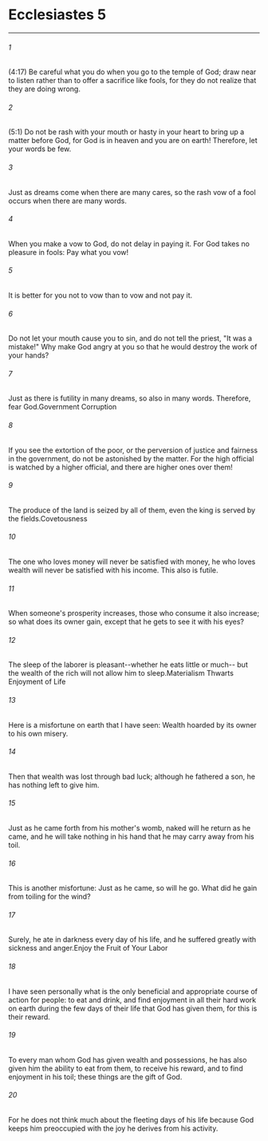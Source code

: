 # Ecclesiastes 5
***



###### 1 
(4:17) Be careful what you do when you go to the temple of God; draw near to listen rather than to offer a sacrifice like fools, for they do not realize that they are doing wrong. 

###### 2 
(5:1) Do not be rash with your mouth or hasty in your heart to bring up a matter before God, for God is in heaven and you are on earth! Therefore, let your words be few. 

###### 3 
Just as dreams come when there are many cares, so the rash vow of a fool occurs when there are many words. 

###### 4 
When you make a vow to God, do not delay in paying it. For God takes no pleasure in fools: Pay what you vow! 

###### 5 
It is better for you not to vow than to vow and not pay it. 

###### 6 
Do not let your mouth cause you to sin, and do not tell the priest, "It was a mistake!" Why make God angry at you so that he would destroy the work of your hands? 

###### 7 
Just as there is futility in many dreams, so also in many words. Therefore, fear God.Government Corruption 

###### 8 
If you see the extortion of the poor, or the perversion of justice and fairness in the government, do not be astonished by the matter. For the high official is watched by a higher official, and there are higher ones over them! 

###### 9 
The produce of the land is seized by all of them, even the king is served by the fields.Covetousness 

###### 10 
The one who loves money will never be satisfied with money, he who loves wealth will never be satisfied with his income. This also is futile. 

###### 11 
When someone's prosperity increases, those who consume it also increase; so what does its owner gain, except that he gets to see it with his eyes? 

###### 12 
The sleep of the laborer is pleasant--whether he eats little or much-- but the wealth of the rich will not allow him to sleep.Materialism Thwarts Enjoyment of Life 

###### 13 
Here is a misfortune on earth that I have seen: Wealth hoarded by its owner to his own misery. 

###### 14 
Then that wealth was lost through bad luck; although he fathered a son, he has nothing left to give him. 

###### 15 
Just as he came forth from his mother's womb, naked will he return as he came, and he will take nothing in his hand that he may carry away from his toil. 

###### 16 
This is another misfortune: Just as he came, so will he go. What did he gain from toiling for the wind? 

###### 17 
Surely, he ate in darkness every day of his life, and he suffered greatly with sickness and anger.Enjoy the Fruit of Your Labor 

###### 18 
I have seen personally what is the only beneficial and appropriate course of action for people: to eat and drink, and find enjoyment in all their hard work on earth during the few days of their life that God has given them, for this is their reward. 

###### 19 
To every man whom God has given wealth and possessions, he has also given him the ability to eat from them, to receive his reward, and to find enjoyment in his toil; these things are the gift of God. 

###### 20 
For he does not think much about the fleeting days of his life because God keeps him preoccupied with the joy he derives from his activity.
